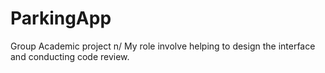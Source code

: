 # ParkingApp
Group Academic project n/
My role involve helping to design the interface and conducting code review.

